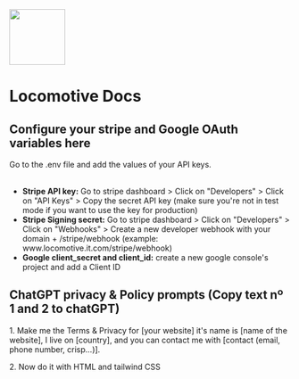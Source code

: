 <img src="[https://www.locomotive.it.com/icon.png](https://railselements-81cec58e1456.herokuapp.com/icon(16).png)" style="width: 100px">
<h1>Locomotive Docs</h1>
<h2>
  Configure your stripe and Google OAuth variables here
</h2>
Go to the .env file and add the values of your API keys.
<br></br>
<ul>
  <li>
    <b>Stripe API key:</b>  Go to stripe dashboard > Click on "Developers" > Click on "API Keys" > Copy the secret API key (make sure you're not in test mode if you want to     use the key for production)
  </li>
  <li>
    <b>Stripe Signing secret:</b> Go to stripe dashboard > Click on "Developers" > Click on "Webhooks" > Create a new developer webhook with your domain + /stripe/webhook       (example: www.locomotive.it.com/stripe/webhook)
  </li>
  <li>
    <b>Google client_secret and client_id:</b> create a new google console's project and add a Client ID
  </li>
</ul>
<h2>
  ChatGPT privacy & Policy prompts (Copy text nº 1 and 2 to chatGPT)
</h2>

  <p>  
  1. Make me the Terms & Privacy for [your website] it's name is [name of the website], I live on [country], and you can contact me with [contact (email, phone    number, crisp...)].
</p>
<p>
  2. Now do it with HTML and tailwind CSS
</p>
